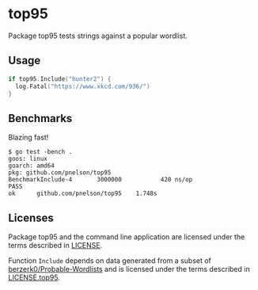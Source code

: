 # top95

Package top95 tests strings against a popular wordlist.

## Usage

```go
if top95.Include("hunter2") {
  log.Fatal("https://www.xkcd.com/936/")
}
```

## Benchmarks

Blazing fast!

```
$ go test -bench .
goos: linux
goarch: amd64
pkg: github.com/pnelson/top95
BenchmarkInclude-4   	 3000000	       420 ns/op
PASS
ok  	github.com/pnelson/top95	1.748s
```

## Licenses

Package top95 and the command line application are licensed under the terms
described in [LICENSE](https://github.com/pnelson/top95/blob/master/LICENSE).

Function `Include` depends on data generated from a subset of
[berzerk0/Probable-Wordlists](https://github.com/berzerk0/Probable-Wordlists)
and is licensed under the terms described in
[LICENSE.top95](https://github.com/pnelson/top95/blob/master/LICENSE.top95).
